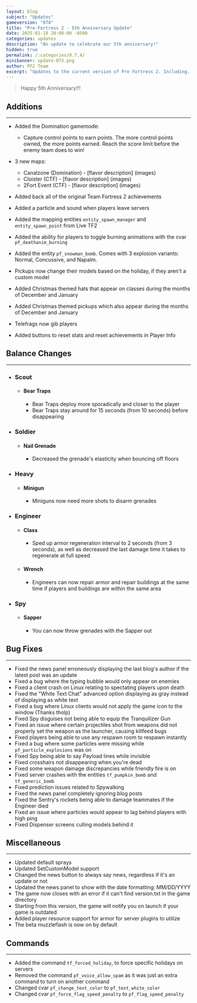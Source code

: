 ```yaml
---
layout: blog
subject: "Updates"
gameversion: "074"
title: "Pre-Fortress 2 - 5th Anniversary Update"
date: 2025-01-18 20:00:00 -0500
categories: updates
description: "An update to celebrate our 5th anniversary!"
hidden: true
permalink: /:categories/0.7.4/
minibanner: update-073.png
author: PF2 Team
excerpt: "Updates to the current version of Pre Fortress 2. Including..."
---
```


> Happy 5th Anniversary!!!

## Additions
---
- Added the Domination gamemode: 
	- Capture control points to earn points. The more control points owned, the more points earned. Reach the score limit before the enemy team does to win!

- 3 new maps:
	- Canalzone (Domination) - [flavor description]
		(images)
	- Cloister (CTF) - [flavor description]
		(images)
	- 2Fort Event (CTF) - [flavor description]
		(images)

- Added back all of the original Team Fortress 2 achievements
- Added a particle and sound when players leave servers
- Added the mapping entities ``entity_spawn_manager`` and ``entity_spawn_point`` from Live TF2
- Added the ability for players to toggle burning animations with the cvar ``pf_deathanim_burning``
- Added the entity ``pf_snowman_bomb``. Comes with 3 explosion variants: Normal, Concussive, and Napalm.
- Pickups now change their models based on the holiday, if they aren't a custom model
- Added Christmas themed hats that appear on classes during the months of December and January
- Added Christmas themed pickups which also appear during the months of December and January
- Telefrags now gib players
- Added buttons to reset stats and reset achievements in Player Info


## Balance Changes
---
- ### Scout
	- #### Bear Traps
		- Bear Traps deploy more sporadically and closer to the player
		- Bear Traps stay around for 15 seconds (from 10 seconds) before disappearing
- ### Soldier
	- #### Nail Grenade
		- Decreased the grenade's elasticity when bouncing off floors
- ### Heavy
	- #### Minigun
		- Miniguns now need more shots to disarm grenades
- ### Engineer 
	- #### Class
		- Sped up armor regeneration interval to 2 seconds (from 3 seconds), as well as decreased the last damage time it takes to regenerate at full speed
	- #### Wrench
		- Engineers can now repair armor and repair buildings at the same time if players and buildings are within the same area
- ### Spy
	- #### Sapper
		- You can now throw grenades with the Sapper out

## Bug Fixes
---
- Fixed the news panel erroneously displaying the last blog's author if the latest post was an update
- Fixed a bug where the typing bubble would only appear on enemies
- Fixed a client crash on Linux relating to spectating players upon death
- Fixed the "White Text Chat" advanced option displaying as gray instead of displaying as white text
- Fixed a bug where Linux clients would not apply the game icon to the window (Thanks tholp)
- Fixed Spy disguises not being able to equip the Tranquilizer Gun
- Fixed an issue where certain projectiles shot from weapons did not properly set the weapon as the launcher, causing killfeed bugs
- Fixed players being able to use any respawn room to respawn instantly
- Fixed a bug where some particles were missing while ``pf_particle_explosions`` was on
- Fixed Spy being able to say Payload lines while invisible
- Fixed crosshairs not disappearing when you're dead
- Fixed some weapon damage discrepancies while friendly fire is on
- Fixed server crashes with the entities ``tf_pumpkin_bomb`` and ``tf_generic_bomb``
- Fixed prediction issues related to Spywalking
- Fixed the news panel completely ignoring blog posts
- Fixed the Sentry's rockets being able to damage teammates if the Engineer died
- Fixed an issue where particles would appear to lag behind players with high ping
- Fixed Dispenser screens culling models behind it

## Miscellaneous
---
- Updated default sprays
- Updated SetCustomModel support
- Changed the news button to always say news, regardless if it's an update or not
- Updated the news panel to show with the date formatting: MM/DD/YYYY
- The game now closes with an error if it can't find version.txt in the game directory
- Starting from this version, the game will notify you on launch if your game is outdated
- Added player resource support for armor for server plugins to utilize
- The beta muzzleflash is now on by default

## Commands
---
- Added the command ``tf_forced_holiday``, to force specific holidays on servers
- Removed the command ``pf_voice_allow_spam`` as it was just an extra command to turn on another command
- Changed cvar ``pf_change_text_color`` to ``pf_text_white_color`` 
- Changed cvar ``pf_force_flag_speed_penalty`` to ``pf_flag_speed_penalty``
